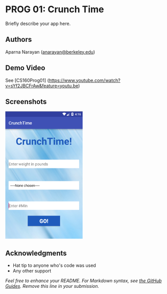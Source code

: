 # PROG 01: Crunch Time

Briefly describe your app here.

## Authors

Aparna Narayan ([anarayan@berkeley.edu](mailto:anarayan@berkeley.edu))

## Demo Video

See [CS160Prog01] (https://www.youtube.com/watch?v=sYf2JBCFrAw&feature=youtu.be)

## Screenshots

<img src="screenshots/main.png" height="400" alt="Screenshot"/>

## Acknowledgments

* Hat tip to anyone who's code was used
* Any other support

*Feel free to enhance your README. For Markdown syntax, see [the GitHub Guides](https://guides.github.com/features/mastering-markdown/). Remove this line in your submission.*
